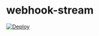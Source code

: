 # webhook-stream

[![Deploy](https://www.herokucdn.com/deploy/button.png)](https://heroku.com/deploy)
